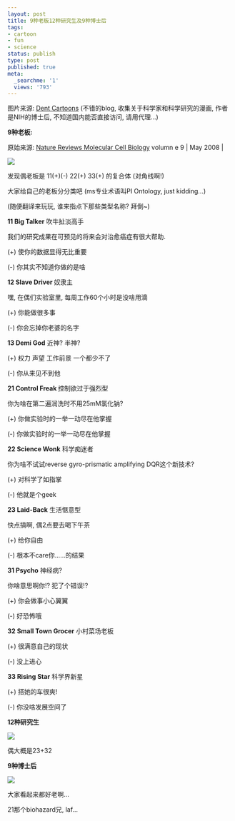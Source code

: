 ```yaml
---
layout: post
title: 9种老板12种研究生及9种博士后
tags:
- cartoon
- fun
- science
status: publish
type: post
published: true
meta:
  _searchme: '1'
  views: '793'
---
```

图片来源: <a href="http://dentcartoons.blogspot.com/2008/02/nine-types-series.html" target="_blank">Dent Cartoons</a> (不错的blog, 收集关于科学家和科学研究的漫画, 作者是NIH的博士后, 不知道国内能否直接访问, 请用代理...)

<strong>9种老板:</strong>

原始来源: <a href="http://www.nature.com/reviews/molcellbio" target="_blank">Nature Reviews Molecular Cell Biology</a> volumn e 9 | May 2008 |

![](https://dl.dropboxusercontent.com/u/308058/blogimages/2010/07/9typesofpis.jpg)

发现偶老板是 11(+)(-) 22(+) 33(+) 的复合体 (对角线啊!)

大家给自己的老板分分类吧 (ms专业术语叫PI Ontology, just kidding...)

(随便翻译来玩玩, 谁来指点下那些类型名称? 拜倒~)

<strong>11 Big Talker</strong> 吹牛扯淡高手

我们的研究成果在可预见的将来会对治愈癌症有很大帮助.

(+) 使你的数据显得无比重要

(-) 你其实不知道你做的是啥

<strong>12 Slave Driver </strong>奴隶主

嘿, 在偶们实验室里, 每周工作60个小时是没啥用滴

(+) 你能做很多事

(-) 你会忘掉你老婆的名字

<strong>13 Demi God</strong> 近神? 半神?

(+) 权力 声望 工作前景 一个都少不了

(-) 你从来见不到他

<strong>21 Control Freak </strong>控制欲过于强烈型

你为啥在第二遍润洗时不用25mM氯化钠?

(+) 你做实验时的一举一动尽在他掌握

(-) 你做实验时的一举一动尽在他掌握

<strong>22 Science Wonk</strong> 科学痴迷者

你为啥不试试reverse gyro-prismatic amplifying DQR这个新技术?

(+) 对科学了如指掌

(-) 他就是个geek

<strong>23 Laid-Back</strong> 生活惬意型

快点搞啊, 偶2点要去喝下午茶

(+) 给你自由

(-) 根本不care你......的结果

<strong>31 Psycho</strong> 神经病?

你啥意思啊你!? 犯了个错误!?

(+) 你会做事小心翼翼

(-) 好恐怖哦

<strong>32 Small Town Grocer</strong> 小村菜场老板

(+) 很满意自己的现状

(-) 没上进心

<strong>33 Rising Star</strong> 科学界新星

(+) 搭她的车很爽!

(-) 你没啥发展空间了

<div class="mceTemp"><dl class="wp-caption alignnone"><dt class="wp-caption-dt"/> </dl></div>
<strong> 12种研究生</strong>

![](https://dl.dropboxusercontent.com/u/308058/blogimages/2010/07/9typesofgradstudents.jpg)

偶大概是23+32

<strong> 9种博士后</strong>

![](https://dl.dropboxusercontent.com/u/308058/blogimages/2010/07/9typesofpostdocs.jpg)

大家看起来都好老啊...

21那个biohazard兄, laf...

